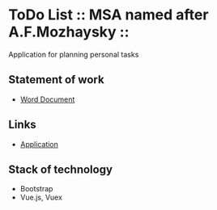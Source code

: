 # ToDo List :: MSA named after A.F.Mozhaysky ::

Application for planning personal tasks

## Statement of work
- [Word Document](https://github.com/BobrikovAleksey/TestTasks/blob/master/TodoList/%D0%92%D0%9A%D0%90%20%D0%B8%D0%BC.%20%D0%9C%D0%BE%D0%B6%D0%B0%D0%B9%D1%81%D0%BA%D0%BE%D0%B3%D0%BE.%20TEST.%20WEB-%D1%80%D0%B0%D0%B7%D1%80%D0%B0%D0%B1%D0%BE%D1%82%D1%87%D0%B8%D0%BA.docx?raw=true)

## Links
- [Application](https://bobrikovaleksey.github.io/TestTasks/TodoList/)

## Stack of technology
- Bootstrap
- Vue.js, Vuex
